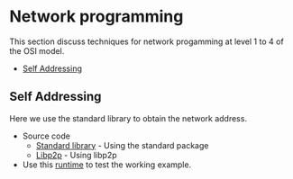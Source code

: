 # Network programming

This section discuss techniques for network progamming at level 1 to 4 of the OSI model.

* [Self Addressing](#self-addressing)

## Self Addressing

Here we use the standard library to obtain the network address.

* Source code
    * [Standard library](../cmd/stdlib/selfaddr/main.go) - Using the standard package
    * [Libp2p](../cmd/p2p/multiaddr/main.go) - Using libp2p
* Use this [runtime](../deployments/playground.yaml) to test the working example.